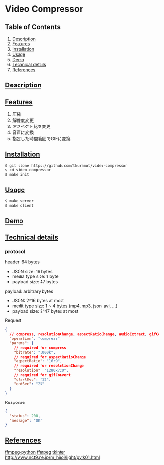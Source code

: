 # Video Compressor

## Table of Contents
1. [Description](#description)
2. [Features](#features)
3. [Installation](#installation)
4. [Usage](#usage)
5. [Demo](#demo)
6. [Technical details](#technical-details)
7. [References](#references)

## [Description](#description)

## [Features](#features)
1. 圧縮
2. 解像度変更
3. アスペクト比を変更
4. 音声に変換
5. 指定した時間範囲でGIFに変換

## [Installation](#installation)
```bash
$ git clone https://github.com/tkuramot/video-compressor
$ cd video-compressor
$ make init
```

## [Usage](#usage)
```bash
$ make server
$ make client
```

## [Demo](#demo)

## [Technical details](#technical-details)
###  protocol
header: 64 bytes
- JSON size: 16 bytes
- media type size: 1 byte
- payload size: 47 bytes

payload: arbitrary bytes
- JSON: 2^16 bytes at most
- medit type size: 1 ~ 4 bytes (mp4, mp3, json, avi, ...)
- payload size: 2^47 bytes at most

Request
```json
{
  // compress, resolutionChange, aspectRatioChange, audioExtract, gifConvert
  "operation": "compress",
  "params": {
    // required for compress
    "bitrate": "1000k",
    // required for aspectRatioChange
    "aspectRatio": "16:9",
    // required for resolutionChange 
    "resolution": "1280x720",
    // required for gifConvert
    "startSec": "12",
    "endSec": "25"
  }
}
```

Response
```json
{
  "status": 200,
  "message": "OK"
}
```

## [References](#references)
[ffmpeg-python](https://kkroening.github.io/ffmpeg-python/)
[ffmpeg](https://ffmpeg.org/ffmpeg.html)
[tkinter](https://docs.python.org/ja/3/library/tkinter.html)
http://www.nct9.ne.jp/m_hiroi/light/pytk01.html
